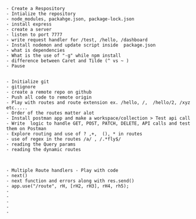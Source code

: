     - Create a Respository
    - Intialize the repository
    - node_modules, packahge.json, package-lock.json
    - install express
    - create a server
    - listen to port 7777
    - write request handler for /test, /hello, /dashboard
    - Install nodemon and update script inside  package.json
    - what is dependencies
    - What is the use of "-g" while npm install
    - difference between Caret and Tilde (^ vs ~ )
    - Pause


    - Initialize git
    - gitignore
    - create a remote repo on github
    - Push all code to remote origin
    - Play with routes and route extension ex. /hello, /,  /hello/2, /xyz etc.....
    - Order of the routes matter alot
    - Install postman app and make a workspace/collection > Test api call
    - Write  logic to handle GET, POST, PATCH, DELETE, API calls and test them on Postman
    - Explore routing and use of ? ,+,  (), * in routes
    - use of regex in the routes /a/ , /.*fly$/
    - reading the Query params
    - reading the dynamic routes
    


    - Multiple Route handlers - Play with code
    - next()
    - next function and errors along with res.send()
    - app.use("/route", rH, [rH2, rH3], rH4, rh5);
    -
    -
    -
    -
    -
